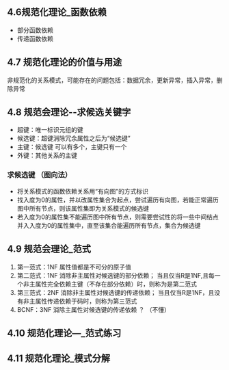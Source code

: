 ## 4.6规范化理论_函数依赖
- 部分函数依赖
- 传递函数依赖

## 4.7 规范化理论的价值与用途
非规范化的关系模式，可能存在的问题包括：数据冗余，更新异常，插入异常，删除异常


## 4.8 规范会理论--求候选关键字

- 超键：唯一标识元组的键
- 候选键：超键消除冗余属性之后为“候选键”
- 主键：候选键 可以有多个，主键只有一个
- 外键：其他关系的主键

### 求候选键 （图向法）
- 将关系模式的函数依赖关系用“有向图”的方式标识
- 找入度为0的属性，并以改属性集合为起点，尝试遍历有向图，若能正常遍历图中所有节点，则该属性集即为关系模式的候选键
- 若入度为0的属性集不能遍历图中所有节点，则需要尝试性的将一些中间结点并入入度为0的属性集中，直至该集合能遍历所有节点，集合为候选键

## 4.9 规范会理论_范式

1. 第一范式：1NF 属性值都是不可分的原子值
2. 第二范式：1NF 消除非主属性对候选键的部分依赖；  当且仅当R是1NF,且每一个非主属性完全依赖主键（不存在部分依赖）时，则称为是第二范式
3. 第三范式：2NF 消除非主属性对候选键的传递依赖；  当且仅当R是1NF，且没有非主属性传递依赖于码时，则称为第三范式
4. BCNF：3NF 消除主属性对候选键的传递依赖 ？ （不懂）
## 4.10 规范化理论—_范式练习

## 4.11 规范化理论_模式分解
